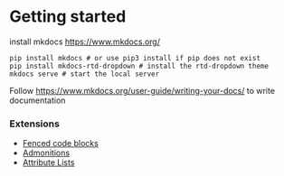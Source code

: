 # Getting started
install mkdocs https://www.mkdocs.org/
```
pip install mkdocs # or use pip3 install if pip does not exist
pip install mkdocs-rtd-dropdown # install the rtd-dropdown theme
mkdocs serve # start the local server
```
Follow https://www.mkdocs.org/user-guide/writing-your-docs/ to write documentation

### Extensions
* [Fenced code blocks](https://python-markdown.github.io/extensions/fenced_code_blocks/)
* [Admonitions](https://python-markdown.github.io/extensions/admonition/)
* [Attribute Lists](https://python-markdown.github.io/extensions/attr_list/)

